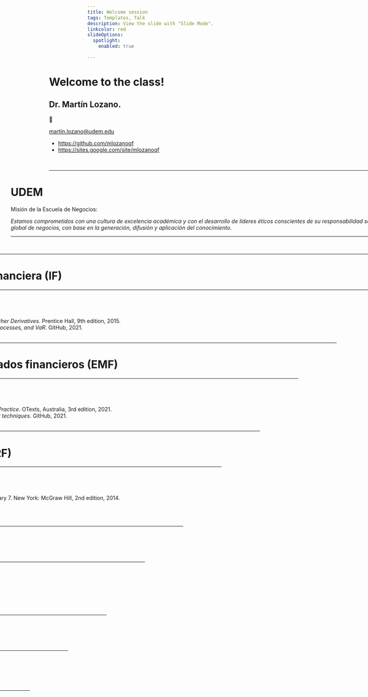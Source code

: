 ```yaml
---
title: Welcome session
tags: Templates, Talk
description: View the slide with "Slide Mode".
linkcolor: red
slideOptions:
  spotlight:
    enabled: true

---
```


<!-- .slide: data-background="https://i.imgur.com/8rWMxe4.jpg" data-background-color="#0E0047" data-background-opacity="0.5"-->
<!-- .slide: data-transition="concave" -->
<div style="margin-left:-100px; margin-top:0px; width:1150px">

# Welcome to the class!

## Dr. Martín Lozano.

:slightly_smiling_face:

<a href='mailto:martin.lozano@udem.edu' style='color: orange;'>martin.lozano@udem.edu</a>

* <a href="https://github.com/mlozanoqf" style="color: orange;">https://github.com/mlozanoqf</a>
* <a href="https://sites.google.com/site/mlozanoqf" style="color: orange;">https://sites.google.com/site/mlozanoqf</a>

<div style="text-align: right"> Fall 2021 </div>

---

<!-- .slide: data-background="https://i.imgur.com/8rWMxe4.jpg" data-background-color="#0E0047" data-background-opacity="0.5"-->
<!-- .slide: data-transition="concave" -->
<div style="margin-left:-100px; margin-top:0px; width:1150px">

# UDEM

Misión de la Escuela de Negocios:

*Estamos comprometidos con una cultura de excelencia académica y con el desarrollo de líderes éticos conscientes de su responsabilidad social, dentro de un entorno global de negocios, con base en la generación, difusión y aplicación del conocimiento*.

---

<!-- .slide: data-background="https://i.imgur.com/M2lCepI.jpg" data-background-color="#0E0047" data-background-opacity="0.5"-->
<!-- .slide: data-transition="concave" -->

<div style="margin-left:-100px; margin-top:0px; width:1150px">

![yoda](https://memegenerator.net/img/instances/66363186.jpg)

---

<div style="margin-left:-100px; margin-top:0px; width:1150px">
<!-- .slide: data-transition="concave" -->

# Ingeniería financiera (IF)

----

<div style="margin-left:-100px; margin-top:0px; width:1150px">

## IF References:

* John C. Hull. *Options, Futures, and Other Derivatives*. Prentice Hall, 9th edition, 2015.
* Martín Lozano. *Options, stochastic processes, and VaR*. GitHub, 2021.
* Others.

---

<div style="margin-left:-100px; margin-top:0px; width:1150px">
<!-- .slide: data-transition="concave" -->

# Econometría para los mercados financieros (EMF)

----

<div style="margin-left:-100px; margin-top:0px; width:1150px">
<!-- .slide: data-transition="concave" -->

## EMF References:

* Rob Hyndman and G. Athanasopoulos. *Forecasting: Principles and Practice*. OTexts, Australia, 3rd edition, 2021.
* Martín Lozano. *Forecast with automatic machine learning and other techniques*. GitHub, 2021.
* Others.

---

<div style="margin-left:-100px; margin-top:0px; width:1150px">
<!-- .slide: data-transition="concave" -->

# Administración de riesgos financieros (ARF)

----

<div style="margin-left:-100px; margin-top:0px; width:1150px">
<!-- .slide: data-transition="concave" -->

## ARF References:

* Michel Crouhy, Dan Galai, and Robert Mark. *The Essentials of Risk Management*. Hardcover-January 7. New York: McGraw Hill, 2nd edition, 2014.
* John C. Hull. *Options, Futures, and Other Derivatives*. Prentice Hall, 9th edition, 2015.
* Martín Lozano. *Credit risk*. GitHub, 2021.
* Others.

---

<div style="margin-left:-100px; margin-top:0px; width:1150px">
<!-- .slide: data-transition="concave" -->

# Programación y modelización financiera (PMF)

----

<div style="margin-left:-100px; margin-top:0px; width:1150px">
<!-- .slide: data-transition="concave" -->

## PMF References:

* David Ruppert and David S Matteson. Statistics and data analysis for financial engineering, volume 13. Springer, 2011.
* Martín Lozano. *Financial modeling in R*. GitHub, 2021.
* Others.

---

<div style="margin-left:-100px; margin-top:0px; width:1150px">
<!-- .slide: data-transition="concave" -->

# Microecomía para administradores (MPA)

----

<div style="margin-left:-100px; margin-top:0px; width:1150px">
<!-- .slide: data-transition="concave" -->

## MPA References:

* Michael Parkin. *Microeconomía. Versión para Latinoamérica*, 9th edición. 13. Pearson Education, 2010.

---

<div style="margin-left:-100px; margin-top:0px; width:1150px">
<!-- .slide: data-transition="concave" -->

## Expectations.

![bloom](https://wordpressua.uark.edu/wp-content/uploads/sites/315/2013/09/Blooms_Taxonomy_pyramid_cake-style-use-with-permission.jpg =650x500)

---

<div style="margin-left:-100px; margin-top:0px; width:1150px">
<!-- .slide: data-transition="concave" -->

## Evaluation.

* Graded activities: $E_1, E_2, E_F, H_1, H_2$.
* $F=0.4[0.7max⁡(E_1,E_2)+0.3min⁡(E_1,E_2)] +$
&nbsp; &nbsp; &nbsp; &nbsp;$0.3[0.7max⁡(H_1,H_2)+0.3min⁡(H_1,H_2) ]+0.3E_F$
* Extra marks: Datacamp, stickers.
* Non-graded activities: discussion forums, videos.

---

<div style="margin-left:-100px; margin-top:0px; width:1150px">
<!-- .slide: data-transition="concave" -->

# About me.

----

<div style="margin-left:-100px; margin-top:0px; width:1150px">
<!-- .slide: data-transition="concave" -->

## My professional experience.

* I am a researcher in the area of quantitative finance and a lecturer in economics, finance and data science for under and postgraduate levels at different universities in the last 20 years. These include: London School of Business \& Finance; University of London, School of Oriental and African Studies (SOAS); The University of Manchester; Universidad Complutense de Madrid, University of Liverpool, UDEM, among others. Also, I have experience in continuous education, consulting, and executive training in the area of finance.

----

<div style="margin-left:-100px; margin-top:0px; width:1150px">
<!-- .slide: data-transition="concave" -->

## My education.

* I have a Post Doc in Finance from The University of Manchester; a PhD in Quantitative Finance from the University of the Basque Country; a *Doctor Europaeus* mention from several European universities. I have seven postgraduate studies in Statistical Learning, Data Mining, Scientific Analysis of Data, Statistical Methods, Applied Statistics, Finance, and Quantitative Finance. I have a BS in Economics, and other professional certificates mostly in the area of data science.

----

<div style="margin-left:-100px; margin-top:0px; width:1150px">
<!-- .slide: data-transition="concave" -->

## My free time.

* I love art. I spend some free time playing my Yamaha digital piano. I used to be an active keyboardist, piano player, and orchestra director.
* My top painters: Velázquez, Goya, Dalí, Picasso, Tamayo among others. 
* My top musicians: Chick Corea, Wynton Marsalis, Paco de Lucía, Dave Brubeck, George Gershwin, Leonard Bernstein, among others.

---

# :bulb: 

---

- Dead simple API
- Only cares about application logic

---

```typescript
import * as Channeru from 'channeru'

// setup channel in different page environment, once
const channel = Channeru.create()
```

---

```typescript
// in background script
const fakeLogin = async () => true

channel.answer('isLogin', async () => {
  return await fakeLogin()
})
```

<br>

```typescript
// in inject script
const isLogin = await channel.callBackground('isLogin')
console.log(isLogin) //-> true
```

---

# :100: :muscle: :tada:

---

### Wrap up

- Cross envornment commnication
- A small library to solve messaging pain
- TypeScript Rocks :tada: 

---

<!-- .slide: data-background="https://i.imgur.com/8rWMxe4.jpg" data-background-color="#0E0047" data-background-opacity="0.5"-->
<!-- .slide: data-transition="concave" -->
<div style="margin-left:-100px; margin-top:0px; width:1150px">

# Welcome to the class!

## Dr. Martín Lozano.

:slightly_smiling_face:

<a href='mailto:martin.lozano@udem.edu' style='color: orange;'>martin.lozano@udem.edu</a>

* <a href="https://github.com/mlozanoqf" style="color: orange;">https://github.com/mlozanoqf</a>
* <a href="https://sites.google.com/site/mlozanoqf" style="color: orange;">https://sites.google.com/site/mlozanoqf</a>

<div style="text-align: right"> Fall 2021 </div>

